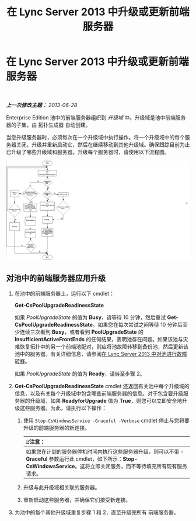 ﻿---
title: 在 Lync Server 2013 中升级或更新前端服务器
TOCTitle: 在 Lync Server 2013 中升级或更新前端服务器
ms:assetid: 20fa39ae-ecfb-4c72-9cc4-8e183d3c752f
ms:mtpsurl: https://technet.microsoft.com/zh-cn/library/JJ204736(v=OCS.15)
ms:contentKeyID: 49312227
ms.date: 05/19/2016
mtps_version: v=OCS.15
ms.translationtype: HT
---

# 在 Lync Server 2013 中升级或更新前端服务器

 

_**上一次修改主题：** 2013-06-28_

Enterprise Edition 池中的前端服务器组织到 *升级域* 中。升级域是池中前端服务器的子集，由 拓扑生成器 自动创建。

当您升级服务器时，必须每次在一个升级域中执行操作。将一个升级域中的每个服务器关闭，升级并重新启动它，然后在继续移动到其他升级域。确保跟踪目前为止已升级了哪些升级域和服务器。升级每个服务器时，请使用以下流程图。

![升级服务器流程图](images/JJ204736.42ed59a4-1c26-49f7-ade4-a5a788457ab9(OCS.15).jpg "升级服务器流程图")

## 对池中的前端服务器应用升级

1.  在池中的前端服务器上，运行以下 cmdlet：
    
    **Get-CsPoolUpgradeReadinessState**
    
    如果 *PoolUpgradeState* 的值为 **Busy**，请等待 10 分钟，然后重试 **Get-CsPoolUpgradeReadinessState**。如果您在每次尝试之间等待 10 分钟后至少连续三次看到 **Busy**，或者看到 **PoolUpgradeState** 的 **InsufficientActiveFrontEnds** 的任何结果，表明池存在问题。如果该池与灾难恢复拓扑中的另一个前端池配对，则应将池故障转移到备份池，然后更新该池中的服务器。有关详细信息，请参阅[在 Lync Server 2013 中对池进行故障转移](lync-server-2013-failing-over-a-pool.md)。
    
    如果 *PoolUpgradeState* 的值为 **Ready**，请转至步骤 2。

2.  **Get-CsPoolUpgradeReadinessState** cmdlet 还返回有关池中每个升级域的信息，以及有关每个升级域中包含哪些前端服务器的信息。对于包含要升级服务器的升级域，如果 **ReadyforUpgrade** 值为 **True**，则您可以立即安全地升级这些服务器。为此，请执行以下操作：
    
    1.  使用 `Stop-CsWindowsService -Graceful -Verbose` cmdlet 停止与您将要升级的前端服务器的新连接。
        
        <table>
        <thead>
        <tr class="header">
        <th><img src="images/Dn783119.note(OCS.15).gif" title="note" alt="note" />注意：</th>
        </tr>
        </thead>
        <tbody>
        <tr class="odd">
        <td>如果您在计划的服务器停机时间内执行这些服务器升级，则可以不带 -<strong>Graceful</strong> 参数运行此 cmdlet，如下所示：<strong>Stop-CsWindowsService</strong>。这将立即关闭服务，而不等待填充所有现有服务请求。</td>
        </tr>
        </tbody>
        </table>
    
    2.  升级与此升级域相关联的服务器。
    
    3.  重新启动这些服务器，并确保它们接受新连接。

3.  为池中的每个其他升级域重复步骤 1 和 2，直至升级完所有 前端服务器。


